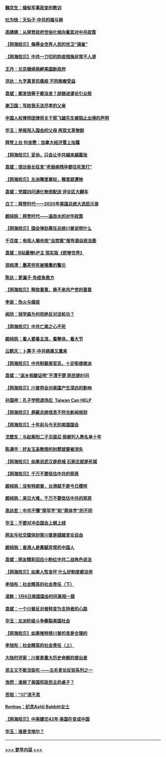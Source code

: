 #### [魏京生：缅甸军事政变的教训](../pages/nsc993/n12732470.md?t=02050351) 
#### [吐为快：天仙子·中共的福与祸](../pages/nsc993/n12732165.md?t=02050351) 
#### [高婧婧：从拜登政府世俗化倾向看其对中共政策](../pages/nsc993/n12730028.md?t=02050351) 
#### [【网海拾贝】侮辱全世界人民的世卫“调查”](../pages/nsc993/n12727884.md?t=02050351) 
#### [【网海拾贝】中共一刀切的防疫措施非常不人道](../pages/nsc993/n12724879.md?t=02050351) 
#### [王丹：北京继续挑衅美国新政府](../pages/nsc993/n12722456.md?t=02050351) 
#### [洪达：九字真言抗瘟疫 不同族裔受益](../pages/nsc993/n12722448.md?t=02050351) 
#### [袁斌：都发钱等于都没发？胡锡进谬论引众怒](../pages/nsc993/n12722393.md?t=02050351) 
#### [谢卫国：写给我无法尽孝的父亲](../pages/nsc993/n12720325.md?t=02050351) 
#### [中国人权律师团律师关于郭飞雄先生被阻止出境的声明](../pages/nsc993/n12720203.md?t=02050351) 
#### [华玉：举报闯入国会的父母 再现文革惨剧](../pages/nsc993/n12719070.md?t=02050351) 
#### [拜登上台 何良懋：加拿大经济雪上加霜](../pages/nsc993/n12718943.md?t=02050351) 
#### [【网海拾贝】妥协，只会让中共越来越嚣张](../pages/nsc993/n12717392.md?t=02050351) 
#### [袁斌：信访局长狂言“老弱病残孕要往死里打”](../pages/nsc993/n12717343.md?t=02050351) 
#### [【网海拾贝】左派哪里掌权，哪里就遭殃](../pages/nsc993/n12715009.md?t=02050351) 
#### [袁斌：党媒四问通化物资配送 评论区大翻车](../pages/nsc993/n12714950.md?t=02050351) 
#### [白丁：拜登时代——2020年美国总统大选启示录](../pages/nsc993/n12714920.md?t=02050351) 
#### [颜纯钩：拜登时代——温吞水的对华政策](../pages/nsc993/n12713245.md?t=02050351) 
#### [【网海拾贝】国会弹劾离任总统川普说明什么](../pages/nsc993/n12712816.md?t=02050351) 
#### [千百度：电视人揭央视“自焚案”报导源自政法委](../pages/nsc993/n12709760.md?t=02050351) 
#### [袁斌：B站最惨UP主 现实版《悲惨世界》](../pages/nsc993/n12709686.md?t=02050351) 
#### [郑纯清：墨茶穷死被搽墨的警示](../pages/nsc993/n12709262.md?t=02050351) 
#### [陈达：更漏子·免疫急救方](../pages/nsc993/n12709244.md?t=02050351) 
#### [【网海拾贝】释放善意，换不来共产党的善意](../pages/nsc993/n12708361.md?t=02050351) 
#### [李辰：伪火与瘟疫](../pages/nsc993/n12707981.md?t=02050351) 
#### [闻欣：钱学森为何拒绝反对法轮功？](../pages/nsc993/n12707407.md?t=02050351) 
#### [【网海拾贝】中共亡美之心不死](../pages/nsc993/n12707621.md?t=02050351) 
#### [颜纯钩：看人要看主流，看整体，看大节](../pages/nsc993/n12707536.md?t=02050351) 
#### [云鹤天：卜算子‧中共病毒又重来](../pages/nsc993/n12707408.md?t=02050351) 
#### [【网海拾贝】中共制裁美官员，十足街痞做派](../pages/nsc993/n12705115.md?t=02050351) 
#### [袁斌：“返乡核酸证明”不清不楚 网民提81问](../pages/nsc993/n12704982.md?t=02050351) 
#### [【网海拾贝】川普将会对美国产生深远的影响](../pages/nsc993/n12703045.md?t=02050351) 
#### [孙国祥：孔子学院退场后  Taiwan Can HELP](../pages/nsc993/n12702430.md?t=02050351) 
#### [【网海拾贝】屏蔽总统信息不符合新闻规则](../pages/nsc993/n12699998.md?t=02050351) 
#### [【网海拾贝】十年前与今天的美国国会](../pages/nsc993/n12696993.md?t=02050351) 
#### [戈壁东：与赵紫阳二子见面后 我被列入黑名单十年](../pages/nsc993/n12696215.md?t=02050351) 
#### [陈满华：好友玉圣教授的别墅就要被消失](../pages/nsc993/n12695411.md?t=02050351) 
#### [【网海拾贝】如果说武汉是悲城 石家庄就是死城](../pages/nsc993/n12694589.md?t=02050351) 
#### [【网海拾贝】千万不要低估中共的邪恶](../pages/nsc993/n12692771.md?t=02050351) 
#### [颜纯钩：没有特朗普，台港就不是今日模样](../pages/nsc993/n12692678.md?t=02050351) 
#### [颜纯钩：来日大难，千万不要低估中共的邪恶](../pages/nsc993/n12692080.md?t=02050351) 
#### [高达宏：中共不懂“简写字”和“简体字”的不同](../pages/nsc993/n12692068.md?t=02050351) 
#### [华玉：不要对冲击国会上纲上线](../pages/nsc993/n12689948.md?t=02050351) 
#### [网友斥社交媒体封禁川普是践踏言论自由](../pages/nsc993/n12687482.md?t=02050351) 
#### [颜纯钩：香港人是禀赋异常的中国人](../pages/nsc993/n12685142.md?t=02050351) 
#### [袁斌：网友精彩回应小粉红中共二战角色说法](../pages/nsc993/n12684994.md?t=02050351) 
#### [【网海拾贝】如果人性变坏 什么好制度都没用](../pages/nsc993/n12683000.md?t=02050351) 
#### [李旭彤：社会精英的社会责任（下）](../pages/nsc993/n12680604.md?t=02050351) 
#### [凌稣：1月6日美国国会时间真相一窥](../pages/nsc993/n12682780.md?t=02050351) 
#### [袁斌：一个川普反对者转变为支持者的心路](../pages/nsc993/n12682700.md?t=02050351) 
#### [华玉：左派阶级斗争撕裂美国社会](../pages/nsc993/n12681226.md?t=02050351) 
#### [【网海拾贝】如果推特禁川普的言是合理的](../pages/nsc993/n12681232.md?t=02050351) 
#### [李旭彤：社会精英的社会责任（上）](../pages/nsc993/n12680501.md?t=02050351) 
#### [大陆时评家：川普是重大历史命题的提出者](../pages/nsc993/n12679904.md?t=02050351) 
#### [民主又不能当饭吃 ——五毛言论反驳系列之一](../pages/nsc993/n12679877.md?t=02050351) 
#### [浩然：谁掀了美国宪政民主的桌子？](../pages/nsc993/n12679850.md?t=02050351) 
#### [苦胆：“川”流不息](../pages/nsc993/n12678388.md?t=02050351) 
#### [Renhao：纪念Ashli Babbitt女士](../pages/nsc993/n12678359.md?t=02050351) 
#### [【网海拾贝】中美建交42年 美国在变成中国](../pages/nsc993/n12678324.md?t=02050351) 
#### [华玉：谁是戈培尔？](../pages/nsc993/n12677515.md?t=02050351) 

----
#### [ >>> 更早内容 <<< ](../indexes/nsc993-earlier.md)
